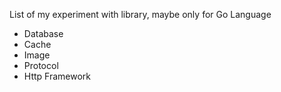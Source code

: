 List of my experiment with library, maybe only for Go Language

- Database
- Cache
- Image
- Protocol
- Http Framework
